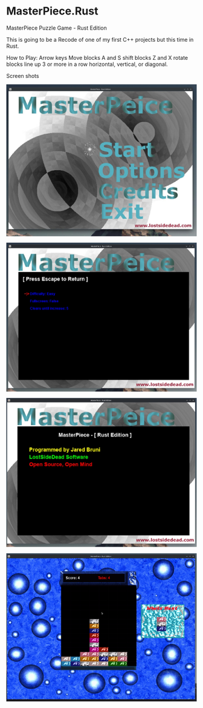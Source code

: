 # MasterPiece.Rust
MasterPiece Puzzle Game - Rust Edition

This is going to be a Recode of one of my first C++ projects but this time in Rust.

How to Play:
Arrow keys Move blocks A and S shift blocks Z and X rotate blocks
line up 3 or more in a row horizontal, vertical, or diagonal.


Screen shots

![ScreenShot](https://github.com/lostjared/MasterPiece.Rust/blob/main/screens/start.jpg?raw=true "screenshot1")


![ScreenShot](https://github.com/lostjared/MasterPiece.Rust/blob/main/screens/opt.jpg?raw=true "screenshot2")


![ScreenShot](https://github.com/lostjared/MasterPiece.Rust/blob/main/screens/credits.jpg?raw=true "screenshot3")


![ScreenShot](https://github.com/lostjared/MasterPiece.Rust/blob/main/screens/game.jpg?raw=true "screenshot4")